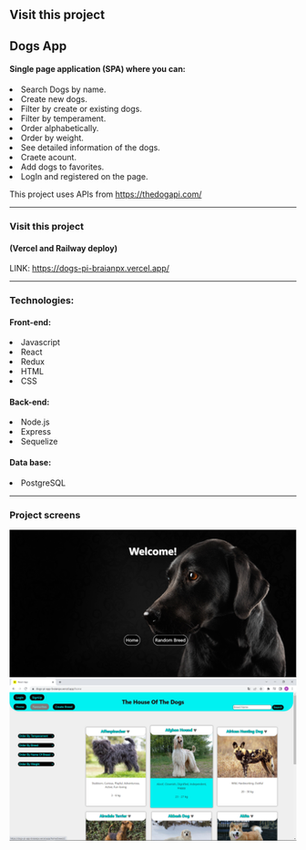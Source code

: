 
## Visit this project

## Dogs App

#### Single page application (SPA) where you can:
 <li>Search Dogs by name.</li>
 <li>Create new dogs.</li>
 <li>Filter by create or existing dogs.</li>
 <li>Filter by temperament.</li>
 <li>Order alphabetically.</li>
 <li>Order by weight.</li>
 <li>See detailed information of the dogs.</li>
 <li>Craete acount.</li>
 <li>Add dogs to favorites.</li>
 <li>LogIn and registered on the page.</li>
 
This project uses APIs from https://thedogapi.com/

---

### Visit this project
#### (Vercel and Railway deploy)
LINK: https://dogs-pi-braianpx.vercel.app/

---

### Technologies:
#### Front-end:
<li>Javascript</li>
<li>React</li>
<li>Redux</li>
<li>HTML</li>
<li>CSS</li>

#### Back-end:
<li>Node.js</li>
<li>Express</li>
<li>Sequelize</li>

#### Data base:
<li>PostgreSQL</li>

---

### Project screens
![image](/client/src/img/readme/Dogs-PI.png)
![image](/client/src/img/readme/home.png)

